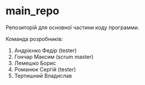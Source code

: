 # main_repo
Репозиторій для основної частини коду программи.

Команда розробників:
1. Андрієнко Федір (tester)
2. Гончар Максим (scrum master)
3. Лемешко Борис
4. Романюк Сергій (tester)
5. Тертишний Владислав

